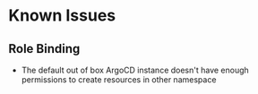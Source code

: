 # Known Issues

## Role Binding
* The default out of box ArgoCD instance doesn't have enough permissions to create resources in other namespace

